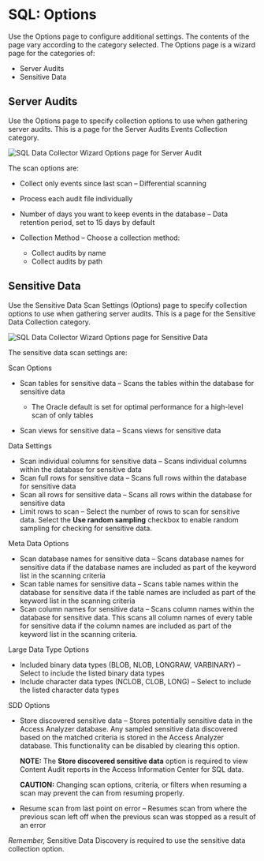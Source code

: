 # SQL: Options

Use the Options page to configure additional settings. The contents of the page vary according to
the category selected. The Options page is a wizard page for the categories of:

- Server Audits
- Sensitive Data

## Server Audits

Use the Options page to specify collection options to use when gathering server audits. This is a
page for the Server Audits Events Collection category.

![SQL Data Collector Wizard Options page for Server Audit](/img/product_docs/accessanalyzer/admin/datacollector/sql/optionsserveraudits.webp)

The scan options are:

- Collect only events since last scan – Differential scanning
- Process each audit file individually
- Number of days you want to keep events in the database – Data retention period, set to 15 days by
  default
- Collection Method – Choose a collection method:

  - Collect audits by name
  - Collect audits by path

## Sensitive Data

Use the Sensitive Data Scan Settings (Options) page to specify collection options to use when
gathering server audits. This is a page for the Sensitive Data Collection category.

![SQL Data Collector Wizard Options page for Sensitive Data](/img/product_docs/accessanalyzer/admin/datacollector/sql/optionssensitivedata.webp)

The sensitive data scan settings are:

Scan Options

- Scan tables for sensitive data – Scans the tables within the database for sensitive data

  - The Oracle default is set for optimal performance for a high-level scan of only tables

- Scan views for sensitive data – Scans views for sensitive data

Data Settings

- Scan individual columns for sensitive data – Scans individual columns within the database for
  sensitive data
- Scan full rows for sensitive data – Scans full rows within the database for sensitive data
- Scan all rows for sensitive data – Scans all rows within the database for sensitive data
- Limit rows to scan – Select the number of rows to scan for sensitive data. Select the **Use random
  sampling** checkbox to enable random sampling for checking for sensitive data.

Meta Data Options

- Scan database names for sensitive data – Scans database names for sensitive data if the database
  names are included as part of the keyword list in the scanning criteria
- Scan table names for sensitive data – Scans table names within the database for sensitive data if
  the table names are included as part of the keyword list in the scanning criteria
- Scan column names for sensitive data – Scans column names within the database for sensitive data.
  This scans all column names of every table for sensitive data if the column names are included as
  part of the keyword list in the scanning criteria.

Large Data Type Options

- Included binary data types (BLOB, NLOB, LONGRAW, VARBINARY) – Select to include the listed binary
  data types
- Include character data types (NCLOB, CLOB, LONG) – Select to include the listed character data
  types

SDD Options

- Store discovered sensitive data – Stores potentially sensitive data in the Access Analyzer
  database. Any sampled sensitive data discovered based on the matched criteria is stored in the
  Access Analyzer database. This functionality can be disabled by clearing this option.

  **NOTE:** The **Store discovered sensitive data** option is required to view Content Audit
  reports in the Access Information Center for SQL data.

  **CAUTION:** Changing scan options, criteria, or filters when resuming a scan may prevent the
  can from resuming properly.

- Resume scan from last point on error – Resumes scan from where the previous scan left off when the
  previous scan was stopped as a result of an error

_Remember,_ Sensitive Data Discovery is required to use the sensitive data collection option.
